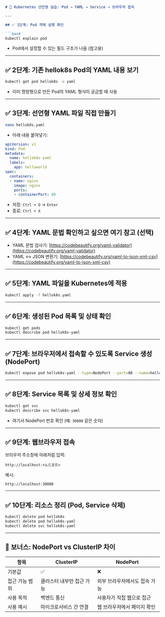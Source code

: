 ```markdown
# 🧭 Kubernetes 선언형 실습: Pod → YAML → Service → 브라우저 접속

---

## ✅ 1단계: Pod 객체 설명 확인

```bash
kubectl explain pod
```

- Pod에서 설정할 수 있는 필드 구조가 나옴 (참고용)

---

## ✅ 2단계: 기존 hellok8s Pod의 YAML 내용 보기

```bash
kubectl get pod hellok8s -o yaml
```

- 이미 명령형으로 만든 Pod의 YAML 형식이 궁금할 때 사용

---

## ✅ 3단계: 선언형 YAML 파일 직접 만들기

```bash
nano hellok8s.yaml
```

- 아래 내용 붙여넣기:

```yaml
apiVersion: v1
kind: Pod
metadata:
  name: hellok8s-yaml
  labels:
    app: helloworld
spec:
  containers:
  - name: nginx
    image: nginx
    ports:
    - containerPort: 80
```

- 저장: `Ctrl + O` → `Enter`  
- 종료: `Ctrl + X`

---

## ✅ 4단계: YAML 문법 확인하고 싶으면 여기 참고 (선택)

- YAML 문법 검사기: [https://codebeautify.org/yaml-validator](https://codebeautify.org/yaml-validator)  
- YAML ↔ JSON 변환기: [https://codebeautify.org/yaml-to-json-xml-csv](https://codebeautify.org/yaml-to-json-xml-csv)

---

## ✅ 5단계: YAML 파일을 Kubernetes에 적용

```bash
kubectl apply -f hellok8s.yaml
```

---

## ✅ 6단계: 생성된 Pod 목록 및 상태 확인

```bash
kubectl get pods
kubectl describe pod hellok8s-yaml
```

---

## ✅ 7단계: 브라우저에서 접속할 수 있도록 Service 생성 (NodePort)

```bash
kubectl expose pod hellok8s-yaml --type=NodePort --port=80 --name=hellok8s-yaml
```

---

## ✅ 8단계: Service 목록 및 상세 정보 확인

```bash
kubectl get svc
kubectl describe svc hellok8s-yaml
```

- 여기서 NodePort 번호 확인 (예: `30080` 같은 숫자)

---

## ✅ 9단계: 웹브라우저 접속

브라우저 주소창에 아래처럼 입력:

```
http://localhost:<노드포트>
```

예시:

```
http://localhost:30080
```

---

## ✅ 10단계: 리소스 정리 (Pod, Service 삭제)

```bash
kubectl delete pod hellok8s
kubectl delete pod hellok8s-yaml
kubectl delete svc hellok8s-yaml
```

---

## 🎁 보너스: NodePort vs ClusterIP 차이

| 항목             | ClusterIP                | NodePort                        |
|------------------|---------------------------|----------------------------------|
| 기본값           | ✅                        | ❌                               |
| 접근 가능 범위   | 클러스터 내부만 접근 가능 | 외부 브라우저에서도 접속 가능   |
| 사용 목적        | 백엔드 통신               | 사용자가 직접 웹으로 접근       |
| 사용 예시        | 마이크로서비스 간 연결    | 웹 브라우저에서 페이지 확인     |
```

